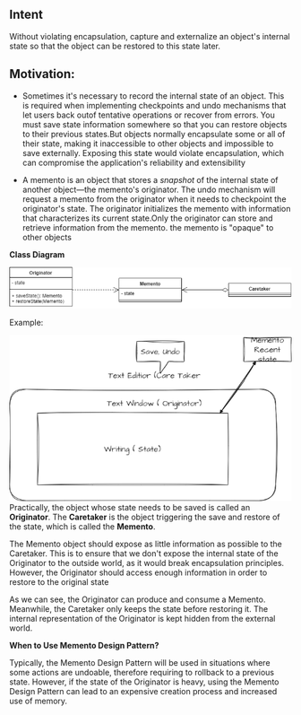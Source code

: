 Intent
-----------
Without violating encapsulation, capture and externalize an object's internal state
so that the object can be restored to this state later.

Motivation:
-----------
* Sometimes it's necessary to record the internal state of an object. This is required when implementing checkpoints and undo mechanisms that let users back outof 
  tentative operations or recover from errors. You must save state information somewhere so that you can restore objects to their previous states.But objects normally
  encapsulate some or all of their state, making it inaccessible to other objects and
  impossible to save externally. Exposing this state would violate encapsulation,
  which can compromise the application's reliability and extensibility

* A memento is an object that stores a _snapshot_ of the internal state of another object—the memento's originator. The undo mechanism will request a memento from the originator when it needs to checkpoint
  the originator's state. The originator initializes the memento with information that characterizes its current state.Only the originator can store and retrieve information from the memento.
  the memento is "opaque" to other objects

**Class Diagram**

![memento.png](memento.png)

Example:

![Memento](memento_sketch.png)
Practically, the object whose state needs to be saved is called an **Originator**.
The **Caretaker** is the object triggering the save and restore of the state, which is called the **Memento**.

The Memento object should expose as little information as possible to the Caretaker.
This is to ensure that we don't expose the internal state of the Originator to the outside world, as it would break encapsulation principles.
However, the Originator should access enough information in order to restore to the original state

As we can see, the Originator can produce and consume a Memento. Meanwhile, the Caretaker only keeps the state before restoring it.
The internal representation of the Originator is kept hidden from the external world.

**When to Use Memento Design Pattern?**

Typically, the Memento Design Pattern will be used in situations where some actions are undoable,
therefore requiring to rollback to a previous state. However, if the state of the Originator is heavy,
using the Memento Design Pattern can lead to an expensive creation process and increased use of memory.